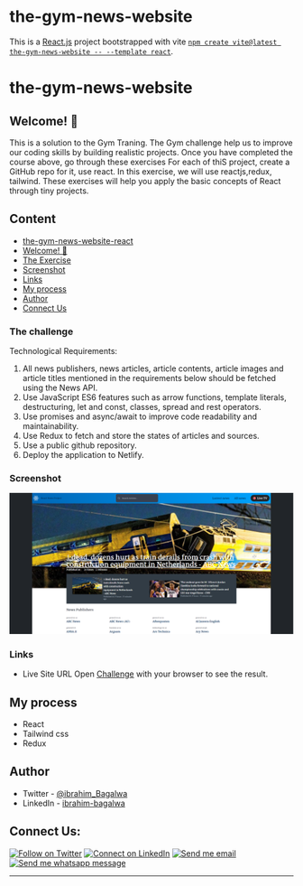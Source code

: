 # the-gym-news-website

This is a [React.js](https://reactjs.org/) project bootstrapped with vite [`npm create vite@latest the-gym-news-website -- --template react`](https://vitejs.dev/guide/).

# the-gym-news-website

## Welcome! 👋

This is a solution to the Gym Traning. The Gym challenge help us to improve our coding skills by building realistic projects.
Once you have completed the course above, go through these exercises
For each of thiS project, create a GitHub repo for it, use react.
In this exercise, we will use reactjs,redux, tailwind.
These exercises will help you apply the basic concepts of React through tiny projects.

## Content

- [the-gym-news-website-react](#the-gym-news-website-react)
- [Welcome! 👋](#welcome)
- [The Exercise](#the-challenge)
- [Screenshot](#screenshot)
- [Links](#links)
- [My process](#my-process)
- [Author](#author)
- [Connect Us](#connect-us)

### The challenge

Technological Requirements:

1. All news publishers, news articles, article contents, article images and article titles mentioned in the requirements below should be fetched using the News API.
2. Use JavaScript ES6 features such as arrow functions, template literals, destructuring, let and const, classes, spread and rest operators.
3. Use promises and async/await to improve code readability and maintainability.
4. Use Redux to fetch and store the states of articles and sources.
5. Use a public github repository.
6. Deploy the application to Netlify.

### Screenshot

![the-gym-news-website - desktop-page](./src/assets/news-app.PNG)

### Links

- Live Site URL Open [Challenge](https://deploy-preview-1--storied-pasca-023e4e.netlify.app/) with your browser to see the result.

## My process

- React
- Tailwind css
- Redux

## Author

- Twitter - [@ibrahim_Bagalwa](https://twitter.com/ibrahim_Bagalwa)
- LinkedIn - [ibrahim-bagalwa](https://www.linkedin.com/in/IbrahimBagalwa)

## Connect Us:

<p align="left">

[![Follow on Twitter](https://img.shields.io/badge/--twitter?label=Twitter&logo=Twitter&style=social)](https://twitter.com/ibrahim_Bagalwa) [![Connect on LinkedIn](https://img.shields.io/badge/--linkedin?label=LinkedIn&logo=LinkedIn&style=social)](https://www.linkedin.com/in/IbrahimBagalwa) [![Send me email](https://img.shields.io/badge/--gmail?label=Gmail&logo=Gmail&style=social)](mailto:bagmurhulaibrahim@gmail.com) [![Send me whatsapp message ](https://img.shields.io/badge/--whatsapp?label=Whatsapp&logo=Whatsapp&style=social)](+243971004914)

---

</p>
